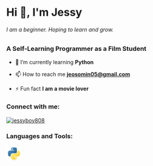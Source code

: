 <h1 align="left">Hi 👋, I'm Jessy</h1>
<h6 align="left"> I am a beginner. Hoping to learn and grow.
<h3 align="left">A Self-Learning Programmer as a Film Student</h3>

- 🌱 I’m currently learning **Python**

- 📫 How to reach me **jeosomin05@gmail.com**

- ⚡ Fun fact **I am a movie lover**

<h3 align="left">Connect with me:</h3>
<p align="left">
<a href="https://instagram.com/jessyboy808" target="blank"><img align="center" src="https://raw.githubusercontent.com/rahuldkjain/github-profile-readme-generator/master/src/images/icons/Social/instagram.svg" alt="jessyboy808" height="30" width="40" /></a>
</p>

<h3 align="left">Languages and Tools:</h3>
<p align="left"> <a href="https://www.python.org" target="_blank" rel="noreferrer"> <img src="https://raw.githubusercontent.com/devicons/devicon/master/icons/python/python-original.svg" alt="python" width="40" height="40"/> </a> </p>
